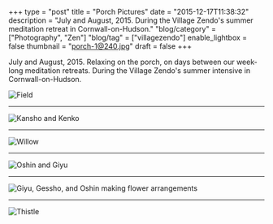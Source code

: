 +++
type = "post"
title = "Porch Pictures"
date = "2015-12-17T11:38:32"
description = "July and August, 2015. During the Village Zendo's summer meditation retreat in Cornwall-on-Hudson."
"blog/category" = ["Photography", "Zen"]
"blog/tag" = ["villagezendo"]
enable_lightbox = false
thumbnail = "porch-1@240.jpg"
draft = false
+++

<p>July and August, 2015. Relaxing on the porch, on days between our week-long meditation retreats. During the Village Zendo's summer intensive in Cornwall-on-Hudson.</p>
<p><img style="display:block; margin-left:auto; margin-right:auto;" src="porch-1.jpg" alt="Field" title="Field" /></p>
<hr />
<p><img style="display:block; margin-left:auto; margin-right:auto;" src="porch-2.jpg" alt="Kansho and Kenko" title="Kansho and Kenko" /></p>
<hr />
<p><img style="display:block; margin-left:auto; margin-right:auto;" src="porch-3.jpg" alt="Willow" title="Willow" /></p>
<hr />
<p><img style="display:block; margin-left:auto; margin-right:auto;" src="porch-4.jpg" alt="Oshin and Giyu" title="Oshin and Giyu" /></p>
<hr />
<p><img style="display:block; margin-left:auto; margin-right:auto;" src="porch-5.jpg" alt="Giyu, Gessho, and Oshin making flower arrangements" title="Giyu, Gessho, and Oshin making flower arrangements" /></p>
<hr />
<p><img style="display:block; margin-left:auto; margin-right:auto;" src="porch-6.jpg" alt="Thistle" title="Thistle" /></p>
    